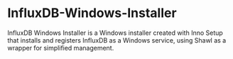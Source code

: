 # InfluxDB-Windows-Installer
InfluxDB Windows Installer is a Windows installer created with Inno Setup that installs and registers InfluxDB as a Windows service, using Shawl as a wrapper for simplified management.
